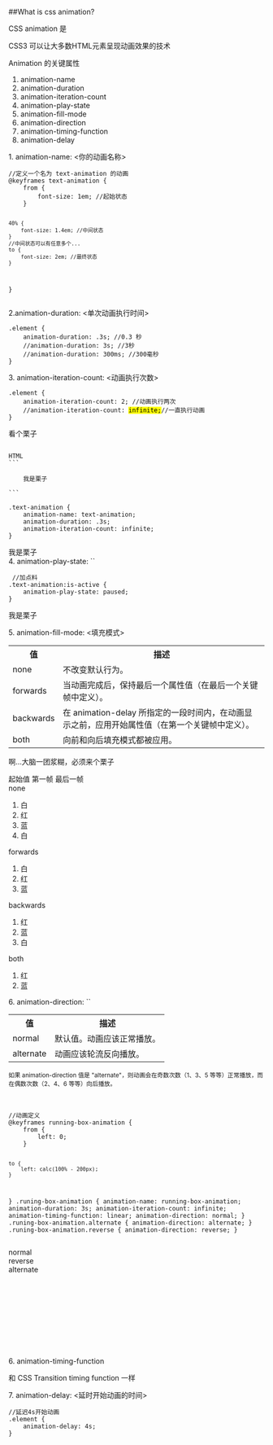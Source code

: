 ##What is css animation?
<section>
<p>CSS animation 是</p>
    CSS3 可以让大多数HTML元素呈现动画效果的技术
</section>
<section>
<p>Animation 的关键属性</p>
<ol>
    <li class="fragment">
        animation-name
    </li>
    <li class="fragment">
        animation-duration
    </li>
    <li class="fragment">
        animation-iteration-count
    </li>
    <li class="fragment">
        animation-play-state
    </li>
    <li class="fragment">
        animation-fill-mode
    </li>
    <li class="fragment">
        animation-direction
    </li>
    <li class="fragment">
        animation-timing-function
    </li>
    <li class="fragment">
        animation-delay
    </li>
</ol>
</section>
<section>
1. animation-name: <你的动画名称>
<pre><code data-trim data-noescape>//定义一个名为 text-animation 的动画
@keyframes text-animation {
    from {
        font-size: 1em; //起始状态
    }

    40% {
        font-size: 1.4em; //中间状态 
    }
    //中间状态可以有任意多个...
    to {
        font-size: 2em; //最终状态
    }
}
</code></pre>
</section>
<section>
2.animation-duration:  <单次动画执行时间>
<pre><code data-trim data-noescape>.element {
    animation-duration: .3s; //0.3 秒
    //animation-duration: 3s; //3秒
    //animation-duration: 300ms; //300毫秒
}
</code></pre>
</section>
<section>
3. animation-iteration-count: <动画执行次数>
<pre><code data-trim data-noescape>.element {
    animation-iteration-count: 2; //动画执行两次
    //animation-iteration-count: <mark>infinite;</mark>//一直执行动画
}
</code></pre>
</section>
<section>
看个栗子
<pre><code data-trim data-noescape>
HTML
```
<div class="text-animation">
    我是栗子
</div>
```
</code></pre>
<pre><code data-trim data-noescape>.text-animation {
    animation-name: text-animation;
    animation-duration: .3s;
    animation-iteration-count: infinite;
}
</code></pre>

<div class="fragment text-animation">
    我是栗子
</div>
</section>
<section>
4. animation-play-state: `<paused|running>`
<pre><code data-trim data-noescape> //加点料
.text-animation:is-active {
    animation-play-state: paused;
}
</code></pre>
<div class="fragment text-animation js-text-animation">
    我是栗子
</div>
<div class="fragment" data-type="text-animation" data-index=0 />
</section>
<section>
<p>5. animation-fill-mode: <填充模式></p>
<small>
    <table class="dataintable">
    <tbody><tr>
    <th style="width:15%;">值</th>
    <th>描述</th>
    </tr>
    <tr>
    <td>none</td>
    <td>不改变默认行为。</td>
    </tr>
    <tr>
    <td>forwards</td>
    <td>当动画完成后，保持最后一个属性值（在最后一个关键帧中定义）。</td>
    </tr>
    <tr>
    <td>backwards</td>
    <td>在 animation-delay 所指定的一段时间内，在动画显示之前，应用开始属性值（在第一个关键帧中定义）。</td>
    </tr>
    <tr>
    <td>both</td>
    <td>向前和向后填充模式都被应用。</td>
    </tr>
    </tbody></table>
</small>
</section>
<section>
<p>啊...大脑一团浆糊，必须来个栗子</p>
<div class="fragment">
    <span class="font-color-symbol">起始值</span>
    <span class="font-color-symbol-red">第一帧</span>
    <span class="font-color-symbol-blue">最后一帧</span>
    <div class="example-panel">
        <div class="example-panel-individual">
            <div class="text-animation-none js-fill-mode">
                none
            </div>
            <div class="fragment" data-type="fill-mode" data-index=0> </div>
            <ol class="fragment">
                <li>白</li>
                <li>红</li>
                <li>蓝</li>
                <li>白</li>
            </ol>
        </div>
        <div class="example-panel-individual">
            <div class="text-animation-forwards js-fill-mode">
                forwards
            </div>
            <div class="fragment" data-type="fill-mode" data-index=1 ></div>
            <ol class="fragment">
                <li>白</li>
                <li>红</li>
                <li>蓝</li>
            </ol>
        </div>
        <div class="example-panel-individual">
            <div class="text-animation-backwards js-fill-mode">
                backwards
            </div>
            <div class="fragment" data-type="fill-mode" data-index=2 ></div>
            <ol class="fragment">
                <li>红</li>
                <li>蓝</li>
                <li>白</li>
            </ol>
        </div>
        <div class="example-panel-individual">
            <div class="text-animation-both js-fill-mode">
                both
            </div>
            <div class="fragment" data-type="fill-mode" data-index=3 ></div>
            <ol class="fragment">
                <li>红</li>
                <li>蓝</li>
            </ol>
        </div>
    </div>
</div>
</section>
<section> 
    <p>6. animation-direction: `<normal|alternate>`</p>
    <table class="dataintable">
        <tbody><tr>
            <th>值</th>
            <th>描述</th>
            </tr>
            <tr>
                <td>normal</td>
                <td>默认值。动画应该正常播放。</td>
            </tr>
            <tr>
                <td>alternate</td>
                <td>动画应该轮流反向播放。</td>
            </tr>
        </tbody>
    </table>
    <small class="fragment" data-fragment-index="1">
        <p class="fragment highlight-red" data-fragment-index="1">
            如果 animation-direction 值是 "alternate"，则动画会在奇数次数（1、3、5 等等）正常播放，而在偶数次数（2、4、6 等等）向后播放。
        </p>
    </small>
</section>
<section>
<p>&nbsp;</p>
<pre><code>//动画定义
@keyframes running-box-animation {
    from {
        left: 0;
    }

    to {
        left: calc(100% - 200px);
    }
}
.runing-box-animation {
    animation-name: running-box-animation;
    animation-duration: 3s;
    animation-iteration-count: infinite;
    animation-timing-function: linear;
    animation-direction: normal;
}
.runing-box-animation.alternate {
        animation-direction: alternate;
}
.runing-box-animation.reverse {
    animation-direction: reverse;
}
</code></pre>
</section>
<section>
<div class="example-panel" style="min-height:200px;">
    <div class="example-panel-individual">
        <div class="runing-box-container">
            <div class="runing-box-animation">
                normal
            </div>
        </div>
        <div class="runing-box-container">
            <div class="runing-box-animation reverse">
                reverse
            </div>
        </div>
        <div class="runing-box-container">
            <div class="runing-box-animation alternate">
                alternate
            </div>
        </div>
    </div>
</div>
</section>
<section>
    <p>
        6. animation-timing-function
    </p>
    <div class="fragment"> 和 CSS Transition timing function 一样</div>
</section>
<section>
    <p>
        7. animation-delay: <延时开始动画的时间>
    </p>
<pre><code>//延迟4s开始动画
.element {
    animation-delay: 4s;
}
</code></pre>
</section>